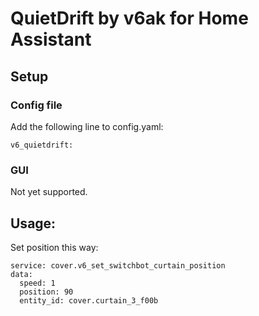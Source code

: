 # QuietDrift by v6ak for Home Assistant

## Setup

### Config file

Add the following line to config.yaml:

```
v6_quietdrift:
```

### GUI

Not yet supported.

## Usage:

Set position this way:

```
service: cover.v6_set_switchbot_curtain_position
data:
  speed: 1
  position: 90
  entity_id: cover.curtain_3_f00b
```
